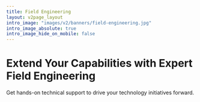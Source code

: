 ```yaml
---
title: Field Engineering
layout: v2page_layout
intro_image: "images/v2/banners/field-engineering.jpg"
intro_image_absolute: true
intro_image_hide_on_mobile: false
---
```


# Extend Your Capabilities with Expert Field Engineering

Get hands-on technical support to drive your technology initiatives forward.